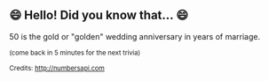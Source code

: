 ## 😄 Hello! Did you know that... 😄
50 is the gold or "golden" wedding anniversary in years of marriage.

<sup>(come back in 5 minutes for the next trivia)</sup>


<sup>Credits: http://numbersapi.com</sup>
